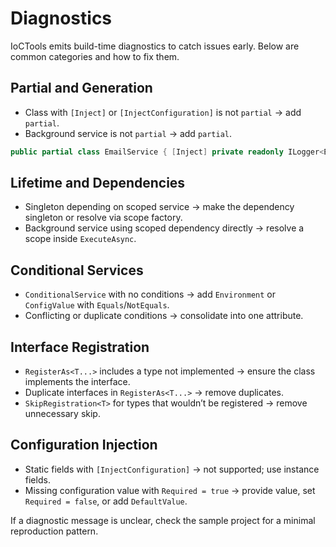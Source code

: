 # Diagnostics

IoCTools emits build-time diagnostics to catch issues early. Below are common categories and how to fix them.

## Partial and Generation

- Class with `[Inject]` or `[InjectConfiguration]` is not `partial` → add `partial`.
- Background service is not `partial` → add `partial`.

```csharp
public partial class EmailService { [Inject] private readonly ILogger<EmailService> _log; }
```

## Lifetime and Dependencies

- Singleton depending on scoped service → make the dependency singleton or resolve via scope factory.
- Background service using scoped dependency directly → resolve a scope inside `ExecuteAsync`.

## Conditional Services

- `ConditionalService` with no conditions → add `Environment` or `ConfigValue` with `Equals`/`NotEquals`.
- Conflicting or duplicate conditions → consolidate into one attribute.

## Interface Registration

- `RegisterAs<T...>` includes a type not implemented → ensure the class implements the interface.
- Duplicate interfaces in `RegisterAs<T...>` → remove duplicates.
- `SkipRegistration<T>` for types that wouldn’t be registered → remove unnecessary skip.

## Configuration Injection

- Static fields with `[InjectConfiguration]` → not supported; use instance fields.
- Missing configuration value with `Required = true` → provide value, set `Required = false`, or add `DefaultValue`.

If a diagnostic message is unclear, check the sample project for a minimal reproduction pattern.
